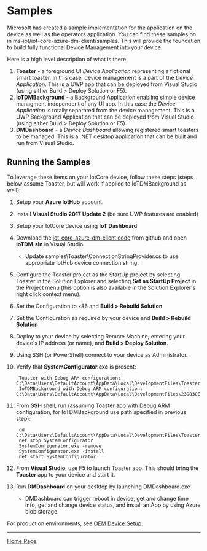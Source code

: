 # Samples

Microsoft has created a sample implementation for the application on the device as well as the operators application. You can find these samples on in ms-iot/iot-core-azure-dm-client/samples. This will provide the foundation to build fully functional Device Management into your device.

Here is a high level description of what is there:

1. **Toaster** - a foreground UI *Device Application* representing a fictional smart toaster.  In this case, device management is a part of the *Device Application*.  This is a UWP app that can be deployed from Visual Studio (using either Build > Deploy Solution or F5).
1. **IoTDMBackground** - a Background Application enabling simple device managment independent of any UI app.  In this case the *Device Application* is totally separated from the device management.  This is a UWP Background Application that can be deployed from Visual Studio (using either Build > Deploy Solution or F5).
1. **DMDashboard** - a *Device Dashboard* allowing registered smart toasters to be managed.  This is a .NET desktop application that can be built and run from Visual Studio.

## Running the Samples

To leverage these items on your IotCore device, follow these steps (steps below assume Toaster, but will work if applied to IoTDMBackground as well):

1. Setup your **Azure IotHub** account.
1. Install **Visual Studio 2017 Update 2** (be sure UWP features are enabled)
1. Setup your IotCore device using **IoT Dashboard**
1. Download the [iot-core-azure-dm-client code](https://github.com/ms-iot/iot-core-azure-dm-client) from github and open **IoTDM.sln** in Visual Studio
    + Update samples\Toaster\ConnectionStringProvider.cs to use appropriate IotHub device connection string.
1. Configure the Toaster project as the StartUp project by selecting Toaster in the Solution Explorer and selecting **Set as StartUp Project** in the Project  menu (this option is also available in the Solution Explorer's right click context menu).
1. Set the Configuration to x86 and **Build > Rebuild Solution**
1. Set the Configuration as required by your device and **Build > Rebuild Solution**
1. Deploy to your device by selecting Remote Machine, entering your device's IP address (or name), and **Build > Deploy Solution**.
1. Using SSH (or PowerShell) connect to your device as Administrator.
1. Verify that **SystemConfigurator.exe** is present:

        Toaster with Debug ARM configuration: C:\Data\Users\DefaultAccount\AppData\Local\DevelopmentFiles\ToasterUiVS.Debug_ARM.msft
        IoTDMBackground with Debug ARM configuration: C:\Data\Users\DefaultAccount\AppData\Local\DevelopmentFiles\23983CETAthensQuality.IoTDMBackgroundSampleVS.Debug_ARM.msft

1. From **SSH** shell, run (assuming Toaster app with Debug ARM configuration, for IoTDMBackground use path specified in previous step):

        cd C:\Data\Users\DefaultAccount\AppData\Local\DevelopmentFiles\ToasterUiVS.Debug_ARM.msft
        net stop SystemConfigurator
        SystemConfigurator.exe -remove
        SystemConfigurator.exe -install
        net start SystemConfigurator

1. From **Visual Studio**, use F5 to launch Toaster app.  This should bring the **Toaster** app to your device and start it.
1. Run **DMDashboard** on your desktop by launching DMDashboard.exe
    + DMDashboard can trigger reboot in device, get and change time info, get and change device status, and install an App by using Azure blob storage.

For production environments, see [OEM Device Setup](oem-device-setup.md).

----

[Home Page](../README.md)